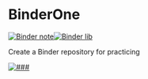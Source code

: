 # BinderOne

[![Binder note](https://img.shields.io/badge/Launch%20Binder-jupyterNote-blue.svg)](https://mybinder.org/v2/gh/leichong2019/BinderOne/master)[![Binder lib](https://img.shields.io/badge/Launch%20Binder-jupyterLab-orange.svg)](https://mybinder.org/v2/gh/leichong2019/BinderOne/master?urlpath=lab)

Create a Binder repository for practicing









[![###](https://img.shields.io/badge/%E4%B8%89%E4%BA%95-'Studio-orange.svg?style=flat&logo=goldenline)]()
